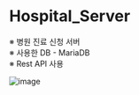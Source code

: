 # Hospital_Server
※ 병원 진료 신청 서버<br>
※ 사용한 DB - MariaDB<br>
※ Rest API 사용

![image](https://github.com/springhana/Hospital_Server/assets/97121074/d357d71a-216a-485d-a731-03429349761e)
